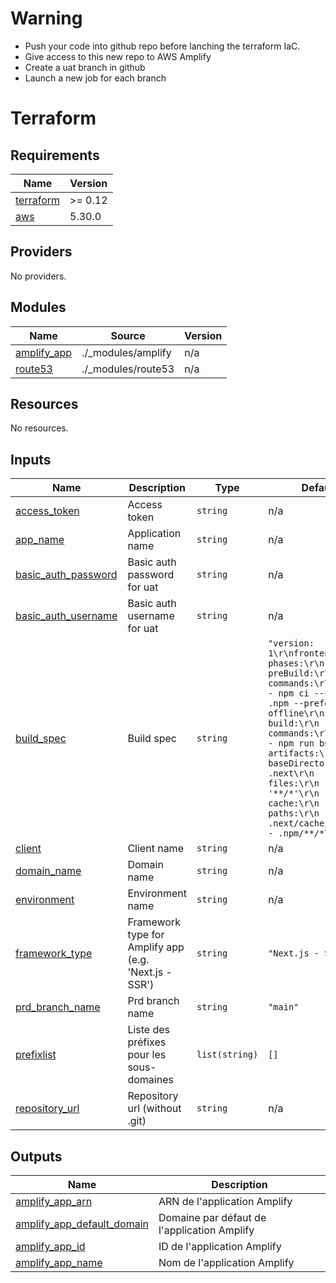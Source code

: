 # Warning
- Push your code into github repo before lanching the terraform IaC.
- Give access to this new repo to AWS Amplify
- Create a uat branch in github
- Launch a new job for each branch

# Terraform

<!-- BEGIN_TF_DOCS -->
## Requirements

| Name | Version |
|------|---------|
| <a name="requirement_terraform"></a> [terraform](#requirement\_terraform) | >= 0.12 |
| <a name="requirement_aws"></a> [aws](#requirement\_aws) | 5.30.0 |

## Providers

No providers.

## Modules

| Name | Source | Version |
|------|--------|---------|
| <a name="module_amplify_app"></a> [amplify\_app](#module\_amplify\_app) | ./_modules/amplify | n/a |
| <a name="module_route53"></a> [route53](#module\_route53) | ./_modules/route53 | n/a |

## Resources

No resources.

## Inputs

| Name | Description | Type | Default | Required |
|------|-------------|------|---------|:--------:|
| <a name="input_access_token"></a> [access\_token](#input\_access\_token) | Access token | `string` | n/a | yes |
| <a name="input_app_name"></a> [app\_name](#input\_app\_name) | Application name | `string` | n/a | yes |
| <a name="input_basic_auth_password"></a> [basic\_auth\_password](#input\_basic\_auth\_password) | Basic auth password for uat | `string` | n/a | yes |
| <a name="input_basic_auth_username"></a> [basic\_auth\_username](#input\_basic\_auth\_username) | Basic auth username for uat | `string` | n/a | yes |
| <a name="input_build_spec"></a> [build\_spec](#input\_build\_spec) | Build spec | `string` | `"version: 1\r\nfrontend:\r\n  phases:\r\n    preBuild:\r\n      commands:\r\n        - npm ci --cache .npm --prefer-offline\r\n    build:\r\n      commands:\r\n        - npm run build\r\n  artifacts:\r\n    baseDirectory: .next\r\n    files:\r\n      - '**/*'\r\n  cache:\r\n    paths:\r\n      - .next/cache/**/*\r\n      - .npm/**/*\r\n"` | no |
| <a name="input_client"></a> [client](#input\_client) | Client name | `string` | n/a | yes |
| <a name="input_domain_name"></a> [domain\_name](#input\_domain\_name) | Domain name | `string` | n/a | yes |
| <a name="input_environment"></a> [environment](#input\_environment) | Environment name | `string` | n/a | yes |
| <a name="input_framework_type"></a> [framework\_type](#input\_framework\_type) | Framework type for Amplify app (e.g. 'Next.js - SSR') | `string` | `"Next.js - SSR"` | no |
| <a name="input_prd_branch_name"></a> [prd\_branch\_name](#input\_prd\_branch\_name) | Prd branch name | `string` | `"main"` | no |
| <a name="input_prefixlist"></a> [prefixlist](#input\_prefixlist) | Liste des préfixes pour les sous-domaines | `list(string)` | `[]` | no |
| <a name="input_repository_url"></a> [repository\_url](#input\_repository\_url) | Repository url (without .git) | `string` | n/a | yes |

## Outputs

| Name | Description |
|------|-------------|
| <a name="output_amplify_app_arn"></a> [amplify\_app\_arn](#output\_amplify\_app\_arn) | ARN de l'application Amplify |
| <a name="output_amplify_app_default_domain"></a> [amplify\_app\_default\_domain](#output\_amplify\_app\_default\_domain) | Domaine par défaut de l'application Amplify |
| <a name="output_amplify_app_id"></a> [amplify\_app\_id](#output\_amplify\_app\_id) | ID de l'application Amplify |
| <a name="output_amplify_app_name"></a> [amplify\_app\_name](#output\_amplify\_app\_name) | Nom de l'application Amplify |
<!-- END_TF_DOCS -->